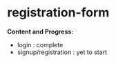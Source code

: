 # registration-form
**Content and Progress:**
  - login : complete
  - signup/registration : yet to start

